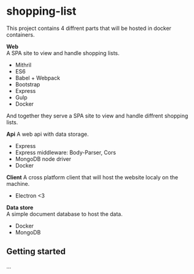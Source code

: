 # shopping-list

This project contains 4 diffrent parts that will be hosted in docker containers.  

__Web__  
A SPA site to view and handle shopping lists.

* Mithril
* ES6
* Babel + Webpack
* Bootstrap
* Express
* Gulp
* Docker

And together they serve a SPA site to view and handle diffrent shopping lists.

__Api__
A web api with data storage.

* Express
* Express middleware: Body-Parser, Cors
* MongoDB node driver
* Docker

__Client__
A cross platform client that will host the website localy on the machine.

* Electron <3

__Data store__  
A simple document database to host the data.

* Docker
* MongoDB

## Getting started

...
